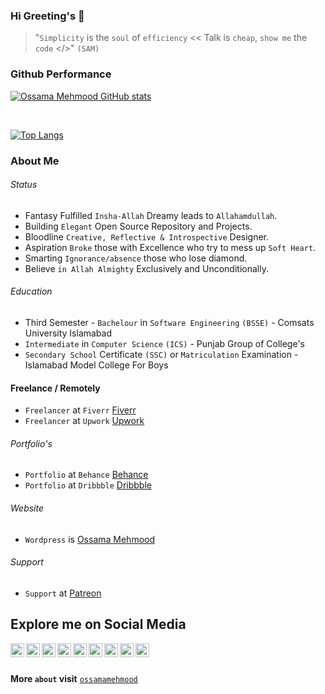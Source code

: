 ### Hi Greeting's 👋

> "`Simplicity` is the `soul` of `efficiency` << Talk is `cheap`, `show me` the `code` </>" 
> `(SAM)`

### Github Performance

[![Ossama Mehmood GitHub stats](https://github-readme-stats.vercel.app/api?username=ossamamehmood&show_icons=true&include_all_commits=true&count_private=true&disable_animations=false&theme=radical&bg_color=0,141321,4E1E3C&hide_title=true&hide_border=true&cache_seconds=1800)](https://github.com/anuraghazra/github-readme-stats)

<br>

[![Top Langs](https://github-readme-stats.vercel.app/api/top-langs/?username=ossamamehmood&layout=compact&theme=radical&bg_color=0,141321,4E1E3C)](https://github.com/anuraghazra/github-readme-stats)


<!--
![Ossama Mehmood GitHub stats](https://github-readme-stats.vercel.app/api?username=ossamamehmood&theme=dark&show_icons=true)
-->

###  About Me

###### Status

- Fantasy Fulfilled `Insha-Allah` Dreamy leads to `Allahamdullah`.
- Building `Elegant` Open Source Repository and Projects.
- Bloodline `Creative, Reflective & Introspective` Designer.
- Aspiration `Broke` those with Excellence who try to mess up `Soft Heart`.
- Smarting `Ignorance/absence` those who lose diamond.
- Believe `in Allah Almighty` Exclusively and Unconditionally.

###### Education

- Third Semester - `Bachelour` in `Software Engineering` `(BSSE)` - Comsats University Islamabad
- `Intermediate` in `Computer Science` `(ICS)` - Punjab Group of College's 
- `Secondary School` Certificate `(SSC)` or `Matriculation` Examination - Islamabad Model College For Boys


#### Freelance / Remotely

- `Freelancer` at `Fiverr` <a href="https://www.fiverr.com/ossamamehmood?up_rollout=true" target="_blank">Fiverr</a>
- `Freelancer` at `Upwork` <a href="https://www.upwork.com/freelancers/~0105286082fc1badae" target="_blank">Upwork</a>

###### Portfolio's

- `Portfolio` at `Behance` <a href="https://www.behance.net/ossamamehmood" target="_blank">Behance</a>
- `Portfolio` at `Dribbble` <a href="https://dribbble.com/ossamamehmood" target="_blank">Dribbble</a>

###### Website

- `Wordpress` is <a href="https://ossamamehmood.wordpress.com/" target="_blank">Ossama Mehmood </a>

###### Support

- `Support` at <a href="https://www.patreon.com/ossamamehmood" target="_blank">Patreon</a>




## Explore me on Social Media

<a href="https://www.facebook.com/ossamamehmood110">
  <img align="left" alt="Ossama Mehmood" width="22px" src="https://cdn.jsdelivr.net/npm/simple-icons@v3/icons/facebook.svg" />
</a>

<a href="https://twitter.com/ossamamehmood">
  <img align="left" alt="Ossama Mehmood" width="22px" src="https://cdn.jsdelivr.net/npm/simple-icons@v3/icons/twitter.svg" />
</a>

<a href="https://www.instagram.com/ossamamehmood">
  <img align="left" alt="Ossama Mehmood" width="22px" src="https://cdn.jsdelivr.net/npm/simple-icons@v3/icons/instagram.svg" />
</a>

<a href="https://www.youtube.com/channel/UCiCtAidDDedbB2Izs_3E0oA">
  <img align="left" alt="Ossama Mehmood" width="22px" src="https://cdn.jsdelivr.net/npm/simple-icons@v3/icons/youtube.svg" />
</a>

<a href="https://www.linkedin.com/in/ossamamehmood">
  <img align="left" alt="Ossama Mehmood" width="22px" src="https://cdn.jsdelivr.net/npm/simple-icons@v3/icons/linkedin.svg" />
</a>

<a href="https://www.behance.net/ossamamehmood">
  <img align="left" alt="Ossama Mehmood" width="22px" src="https://cdn.jsdelivr.net/npm/simple-icons@v3/icons/behance.svg" />
</a>

<a href="https://dribbble.com/ossamamehmood">
  <img align="left" alt="Ossama Mehmood" width="22px" src="https://cdn.jsdelivr.net/npm/simple-icons@v3/icons/dribbble.svg" />
</a>

<a href="https://www.pinterest.com/ossamamehmood">
  <img align="left" alt="Ossama Mehmood" width="22px" src="https://cdn.jsdelivr.net/npm/simple-icons@v3/icons/pinterest.svg" />
</a>

<a href="https://ossamamehmood.wordpress.com">
  <img align="left" alt="Ossama Mehmood" width="22px" src="https://cdn.jsdelivr.net/npm/simple-icons@v3/icons/wordpress.svg" />
</a>

<br/>
<br/>

**More `about` visit** [`ossamamehmood`](https://ossamamehmood.wordpress.com)

<!--
**ossamamehmood/ossamamehmood** is a ✨ _special_ ✨ repository because its `README.md` (this file) appears on your GitHub profile.

Here are some ideas to get you started:

- 🔭 I’m currently working on ...
- 🌱 I’m currently learning ...
- 👯 I’m looking to collaborate on ...
- 🤔 I’m looking for help with ...
- 💬 Ask me about ...
- 📫 How to reach me: ...
- 😄 Pronouns: ...
- ⚡ Fun fact: ...
-->
